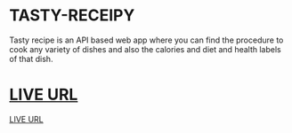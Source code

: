 # TASTY-RECEIPY
Tasty recipe is an API based web app where you can find the procedure to cook any variety of dishes and also the calories and diet and health labels of that dish.
# [LIVE URL][1]
[1]:tasty-receipe.madhuranjani.repl.co   "LIVE URL"

<a href="tasty-receipe.madhuranjani.repl.co" target="_blank">LIVE URL</a>
